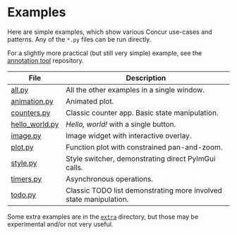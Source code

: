 # Examples

Here are simple examples, which show various Concur use-cases and patterns.
Any of the `*.py` files can be run directly.

For a slightly more practical (but still very simple) example, see the
[annotation tool](https://github.com/potocpav/annotation-tool) repository.

File | Description
--- | ---
[all.py](all.py) | All the other examples in a single window.
[animation.py](animation.py) | Animated plot.
[counters.py](counters.py) | Classic counter app. Basic state manipulation.
[hello_world.py](hello_world.py) | *Hello, world!* with a single button.
[image.py](image.py) | Image widget with interactive overlay.
[plot.py](plot.py) | Function plot with constrained pan-and-zoom.
[style.py](style.py) | Style switcher, demonstrating direct PyImGui calls.
[timers.py](timers.py) | Asynchronous operations.
[todo.py](todo.py) | Classic TODO list demonstrating more involved state manipulation.

Some extra examples are in the [`extra`](extra) directory, but those may be
experimental and/or not very useful.
